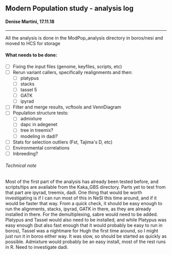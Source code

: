 ## Modern Population study - analysis log
#### Denise Martini, 17.11.18
---

All the analysis is done in the ModPop_analysis directory in boros/nesi and moved to HCS for storage

#### What needs to be done:
- [ ] Fixing the input files (genome, keyfiles, scripts, etc)
- [ ] Rerun variant callers, specifically realignments and then:
  - [ ] platypus
  - [ ] stacks
  - [ ] tassel 5
  - [ ] GATK
  - [ ] ipyrad
- [ ] Filter and merge results, vcftools and VennDiagram
- [ ] Population structure tests:
  - [ ] admixture
  - [ ] dapc in adegenet
  - [ ] tree in treemix?
  - [ ] modeling in dadi?
- [ ] Stats for selection outliers (Fst, Tajima's D, etc)
- [ ] Environmental correlations
- [ ] Inbreeding?

###### _Technical note_
Most of the first part of the analysis has already been tested before, and scripts/tips are available from the Kaka_GBS directory. Parts yet to test from that part are ipyrad, treemix, dadi.
One thing that would be worth investigating is if I can run most of this in NeSI this time around, and if it would be faster that way. From a quick check, it should be easy enough to run the alignments, stacks, ipyrad, GATK in there, as they are already installed in there. For the demultiplexing, sabre would need to be added. Platypus and Tassel would also need to be installed, and while Platypus was easy enough (but also fast enough that it would probably be easy to run in boros), Tassel was a nightmare for Hugh the first time around, so I might just run it in boros either way. It was slow, so should be started as quickly as possible. Admixture would probably be an easy install, most of the rest runs in R. Need to investigate dadi. 
